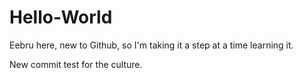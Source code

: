 # Hello-World
Eebru here, new to Github, so I'm taking it a step at a time learning it.

New commit test for the culture. 
